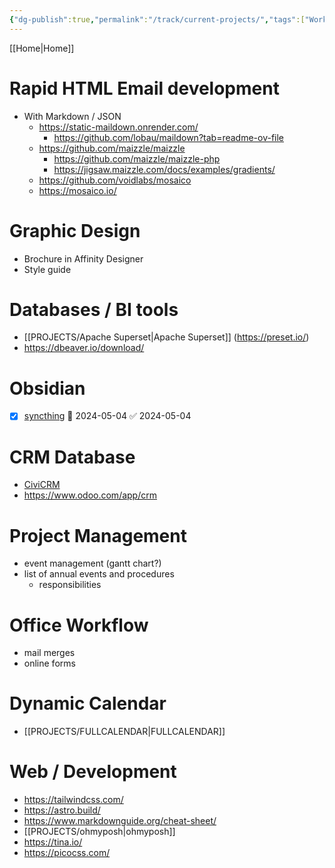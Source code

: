 ```yaml
---
{"dg-publish":true,"permalink":"/track/current-projects/","tags":["Work","Projects","tracking"],"noteIcon":"","created":"2024-04-25T12:25:27","updated":"2024-04-25T12:25:39"}
---
```


[[Home\|Home]]
# Rapid HTML Email development

- With Markdown / JSON
	- https://static-maildown.onrender.com/
		- https://github.com/lobau/maildown?tab=readme-ov-file
	- https://github.com/maizzle/maizzle
		- https://github.com/maizzle/maizzle-php
		- https://jigsaw.maizzle.com/docs/examples/gradients/
	- https://github.com/voidlabs/mosaico
	- https://mosaico.io/

# Graphic Design
- Brochure in Affinity Designer
- Style guide

# Databases / BI tools
- [[PROJECTS/Apache Superset\|Apache Superset]]  (https://preset.io/)
- https://dbeaver.io/download/

# Obsidian
- [x] [syncthing](https://docs.syncthing.net/users/autostart.html#autostart-windows-taskschd) 🛫 2024-05-04 ✅ 2024-05-04

# CRM Database
- [CiviCRM](https://civicrm.org/)
- https://www.odoo.com/app/crm

# Project Management
- event management (gantt chart?)
- list of annual events and procedures
	- responsibilities

# Office Workflow
- mail merges
- online forms

# Dynamic Calendar	
- [[PROJECTS/FULLCALENDAR\|FULLCALENDAR]]

# Web / Development
- https://tailwindcss.com/
- https://astro.build/
- https://www.markdownguide.org/cheat-sheet/
- [[PROJECTS/ohmyposh\|ohmyposh]]
- https://tina.io/
- https://picocss.com/





